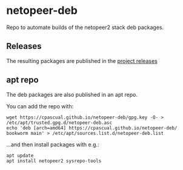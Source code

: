 # netopeer-deb
Repo to automate builds of the netopeer2 stack deb packages.

## Releases
The resulting packages are published in the [project releases](https://github.com/cpascual/netopeer-deb/releases)

## apt repo

The deb packages are also published in an apt repo.

You can add the repo with:

```console
wget https://cpascual.github.io/netopeer-deb/gpg.key -O- > /etc/apt/trusted.gpg.d/netopeer-deb.asc
echo 'deb [arch=amd64] https://cpascual.github.io/netopeer-deb/ bookworm main' > /etc/apt/sources.list.d/netopeer-deb.list
```

...and then install packages with e.g.:

```console
apt update
apt install netopeer2 sysrepo-tools
```
